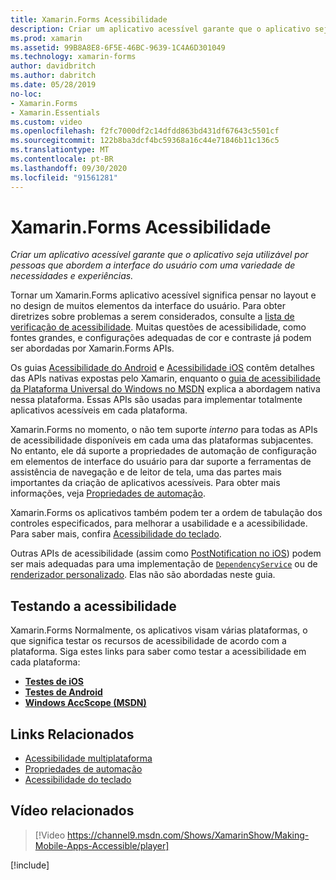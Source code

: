 ```yaml
---
title: Xamarin.Forms Acessibilidade
description: Criar um aplicativo acessível garante que o aplicativo seja utilizável por pessoas que abordem a interface do usuário com uma variedade de necessidades e experiências.
ms.prod: xamarin
ms.assetid: 99B8A8E8-6F5E-46BC-9639-1C4A6D301049
ms.technology: xamarin-forms
author: davidbritch
ms.author: dabritch
ms.date: 05/28/2019
no-loc:
- Xamarin.Forms
- Xamarin.Essentials
ms.custom: video
ms.openlocfilehash: f2fc7000df2c14dfdd863bd431df67643c5501cf
ms.sourcegitcommit: 122b8ba3dcf4bc59368a16c44e71846b11c136c5
ms.translationtype: MT
ms.contentlocale: pt-BR
ms.lasthandoff: 09/30/2020
ms.locfileid: "91561281"
---
```

# <a name="no-locxamarinforms-accessibility"></a>Xamarin.Forms Acessibilidade

_Criar um aplicativo acessível garante que o aplicativo seja utilizável por pessoas que abordem a interface do usuário com uma variedade de necessidades e experiências._

Tornar um Xamarin.Forms aplicativo acessível significa pensar no layout e no design de muitos elementos da interface do usuário. Para obter diretrizes sobre problemas a serem considerados, consulte a [lista de verificação de acessibilidade](~/cross-platform/app-fundamentals/accessibility.md). Muitas questões de acessibilidade, como fontes grandes, e configurações adequadas de cor e contraste já podem ser abordadas por Xamarin.Forms APIs.

Os guias [Acessibilidade do Android](~/android/app-fundamentals/accessibility.md) e [Acessibilidade iOS](~/ios/app-fundamentals/accessibility.md) contêm detalhes das APIs nativas expostas pelo Xamarin, enquanto o [guia de acessibilidade da Plataforma Universal do Windows no MSDN](/windows/uwp/design/accessibility/basic-accessibility-information) explica a abordagem nativa nessa plataforma. Essas APIs são usadas para implementar totalmente aplicativos acessíveis em cada plataforma.

Xamarin.Forms no momento, o não tem suporte *interno* para todas as APIs de acessibilidade disponíveis em cada uma das plataformas subjacentes. No entanto, ele dá suporte a propriedades de automação de configuração em elementos de interface do usuário para dar suporte a ferramentas de assistência de navegação e de leitor de tela, uma das partes mais importantes da criação de aplicativos acessíveis. Para obter mais informações, veja [Propriedades de automação](~/xamarin-forms/app-fundamentals/accessibility/automation-properties.md).

Xamarin.Forms os aplicativos também podem ter a ordem de tabulação dos controles especificados, para melhorar a usabilidade e a acessibilidade. Para saber mais, confira [Acessibilidade do teclado](~/xamarin-forms/app-fundamentals/accessibility/keyboard.md).

Outras APIs de acessibilidade (assim como [PostNotification no iOS](~/ios/app-fundamentals/accessibility.md)) podem ser mais adequadas para uma implementação de [`DependencyService`](~/xamarin-forms/app-fundamentals/dependency-service/index.md) ou de [renderizador personalizado](~/xamarin-forms/app-fundamentals/custom-renderer/index.md). Elas não são abordadas neste guia.

## <a name="testing-accessibility"></a>Testando a acessibilidade

Xamarin.Forms Normalmente, os aplicativos visam várias plataformas, o que significa testar os recursos de acessibilidade de acordo com a plataforma. Siga estes links para saber como testar a acessibilidade em cada plataforma:

- [**Testes de iOS**](~/ios/app-fundamentals/accessibility.md)
- [**Testes de Android**](~/android/app-fundamentals/accessibility.md)
- [**Windows AccScope (MSDN)**](/windows/win32/winauto/accscope)

## <a name="related-links"></a>Links Relacionados

- [Acessibilidade multiplataforma](~/cross-platform/app-fundamentals/accessibility.md)
- [Propriedades de automação](~/xamarin-forms/app-fundamentals/accessibility/automation-properties.md)
- [Acessibilidade do teclado](~/xamarin-forms/app-fundamentals/accessibility/keyboard.md)

## <a name="related-video"></a>Vídeo relacionados

> [!Video https://channel9.msdn.com/Shows/XamarinShow/Making-Mobile-Apps-Accessible/player]

[!include[](~/essentials/includes/xamarin-show-essentials.md)]